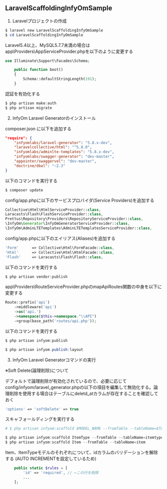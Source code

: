LaravelScaffoldingInfyOmSample
---

1. Laravelプロジェクトの作成

```powershell
$ laravel new LaravelScaffoldingInfyOmSample
$ cd LaravelScaffoldingInfyOmSample

```

Laravel5.4以上、MySQL5.7.7未満の場合はapp\Providers\AppServiceProvider.phpを以下のように変更する

```php
use Illuminate\Support\Facades\Schema;
```

```php
    public function boot()
    {
        Schema::defaultStringLength(191);
    }
```

認証を有効化する

```powershell
$ php artisan make:auth
$ php artisan migrate

```

2. InfyOm Laravel Generatorのインストール

composer.json に以下を追加する

```json
"require": {
    "infyomlabs/laravel-generator": "5.8.x-dev",
    "laravelcollective/html": "^5.8.0",
    "infyomlabs/adminlte-templates": "5.8.x-dev",
    "infyomlabs/swagger-generator": "dev-master",
    "appointer/swaggervel": "dev-master",
    "doctrine/dbal": "~2.3"
}

```

以下のコマンドを実行する

```powershell
$ composer update
```

config/app.phpに以下のサービスプロバイダ(Service Providers)を追加する

```php
Collective\Html\HtmlServiceProvider::class,
Laracasts\Flash\FlashServiceProvider::class,
Prettus\Repository\Providers\RepositoryServiceProvider::class,
\InfyOm\Generator\InfyOmGeneratorServiceProvider::class,
\InfyOm\AdminLTETemplates\AdminLTETemplatesServiceProvider::class,

```

config/app.phpに以下のエイリアス(Aliases)を追加する

```php
'Form'      => Collective\Html\FormFacade::class,
'Html'      => Collective\Html\HtmlFacade::class,
'Flash'     => Laracasts\Flash\Flash::class,

```

以下のコマンドを実行する

```powershell
$ php artisan vendor:publish
```

app\Providers\RouteServiceProvider.phpのmapApiRoutes関数の中身を以下に変更する

```php
Route::prefix('api')
    ->middleware('api')
    ->as('api.')
    ->namespace($this->namespace."\\API")
    ->group(base_path('routes/api.php'));

```

以下のコマンドを実行する

```powershell
$ php artisan infyom:publish
```

```powershell
$ php artisan infyom.publish:layout
```

3. InfyOm Laravel Generatorコマンドの実行

※Soft Delete(論理削除)について

デフォルトで論理削除が有効化されているので、必要に応じてconfig/infyom/laravel_generator.phpの以下の項目を編集して無効化する。論理削除を使用する場合はテーブルにdeletd_atカラムが存在することを確認しておく

```php
'options' => 'softDelete' => true
```

スキャフォールディングを実行する

```powershell
# $ php artisan infyom:scaffold $MODEL_NAME --fromTable --tableName=$TABLE_NAME

$ php artisan infyom:scaffold ItemType --fromTable --tableName=itemtype
$ php artisan infyom:scaffold Item --fromTable --tableName=item
```

Item、ItemTypeモデルのそれぞれについて、idカラムのバリデーションを解除する
(AUTO INCREMENTを設定しているため)

```php
    public static $rules = [
        'id' => 'required', // ←この行を削除
        ...
    ];
```
